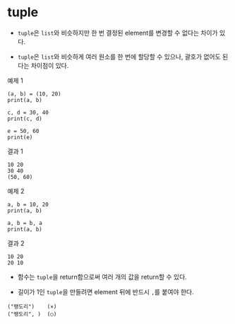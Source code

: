 # tuple

- `tuple`은 `list`와 비슷하지만 한 번 결정된 element를 변경할 수 없다는 차이가 있다.

- `tuple`은 `list`와 비슷하게 여러 원소를 한 번에 할당할 수 있으나, 괄호가 없어도 된다는 차이점이 있다.

예제 1
```
(a, b) = (10, 20)
print(a, b)

c, d = 30, 40
print(c, d)

e = 50, 60
print(e)
```

결과 1
```
10 20
30 40
(50, 60)
```

예제 2
```
a, b = 10, 20
print(a, b)

a, b = b, a
print(a, b)
```

결과 2
```
10 20
20 10
```

- 함수는 `tuple`을 return함으로써 여러 개의 값을 return할 수 있다.

- 길이가 1인 `tuple`을 만들려면 element 뒤에 반드시 `,`를 붙여야 한다.

```
("팽도리")    (×)
("팽도리", )  (○)
```
